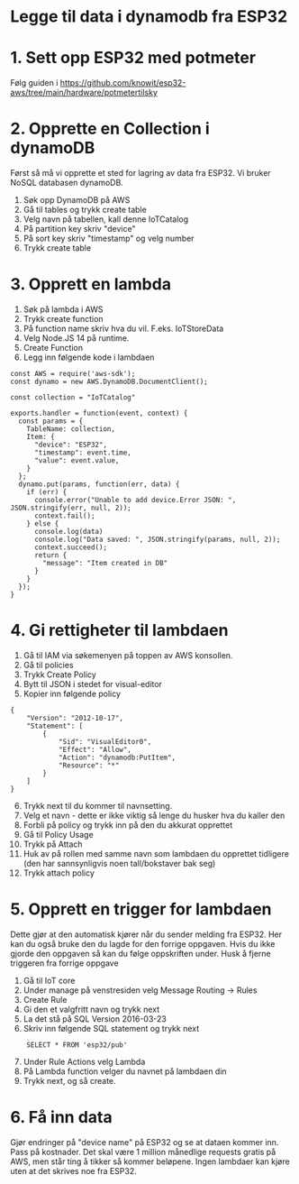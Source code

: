 # Legge til data i dynamodb fra ESP32

# 1. Sett opp ESP32 med potmeter

Følg guiden i https://github.com/knowit/esp32-aws/tree/main/hardware/potmetertilsky

# 2. Opprette en Collection i dynamoDB

Først så må vi opprette et sted for lagring av data fra ESP32. Vi bruker NoSQL databasen dynamoDB. 

1. Søk opp DynamoDB på AWS
2. Gå til tables og trykk create table
3.  Velg navn på tabellen, kall denne IoTCatalog
4. På partition key skriv "device"
5. På sort key skriv "timestamp" og velg number
6. Trykk create table

# 3. Opprett en lambda
1. Søk på lambda i AWS
2. Trykk create function
3. På function name skriv hva du vil. F.eks. IoTStoreData
4. Velg Node.JS 14 på runtime.
5. Create Function
6. Legg inn følgende kode i lambdaen
```
const AWS = require('aws-sdk');
const dynamo = new AWS.DynamoDB.DocumentClient();

const collection = "IoTCatalog"

exports.handler = function(event, context) {
  const params = {
    TableName: collection,
    Item: {
      "device": "ESP32",
      "timestamp": event.time,
      "value": event.value,
    }
  };
  dynamo.put(params, function(err, data) {
    if (err) {
      console.error("Unable to add device.Error JSON: ", JSON.stringify(err, null, 2));
      context.fail();
    } else {
      console.log(data)
      console.log("Data saved: ", JSON.stringify(params, null, 2));
      context.succeed();
      return {
        "message": "Item created in DB"
      }
    }
  });
}
```

# 4. Gi rettigheter til lambdaen
1. Gå til IAM via søkemenyen på toppen av AWS konsollen. 
2. Gå til policies
3. Trykk Create Policy
4. Bytt til JSON i stedet for visual-editor
5. Kopier inn følgende policy
```
{
    "Version": "2012-10-17",
    "Statement": [
        {
            "Sid": "VisualEditor0",
            "Effect": "Allow",
            "Action": "dynamodb:PutItem",
            "Resource": "*"
        }
    ]
}
```
6. Trykk next til du kommer til navnsetting.
7. Velg et navn - dette er ikke viktig så lenge du husker hva du kaller den
8. Forbli på policy og trykk inn på den du akkurat opprettet
9. Gå til Policy Usage
10. Trykk på Attach
11. Huk av på rollen med samme navn som lambdaen du opprettet tidligere (den har sannsynligvis noen tall/bokstaver bak seg)
12. Trykk attach policy

# 5. Opprett en trigger for lambdaen
Dette gjør at den automatisk kjører når du sender melding fra ESP32. Her kan du også bruke den du lagde for den forrige oppgaven. Hvis du ikke gjorde den oppgaven så kan du følge oppskriften under. Husk å fjerne triggeren fra forrige oppgave

1. Gå til IoT core
2. Under manage på venstresiden velg Message Routing -> Rules
3. Create Rule
4. Gi den et valgfritt navn og trykk next
5. La det stå på SQL Version 2016-03-23
6. Skriv inn følgende SQL statement og trykk next
```
    SELECT * FROM 'esp32/pub'
```
7. Under Rule Actions velg Lambda
8. På Lambda function velger du navnet på lambdaen din
9. Trykk next, og så create.

# 6. Få inn data
Gjør endringer på "device name" på ESP32 og se at dataen kommer inn. Pass på kostnader. Det skal være 1 million månedlige requests gratis på AWS, men står ting å tikker så kommer beløpene. Ingen lambdaer kan kjøre uten at det skrives noe fra ESP32. 

